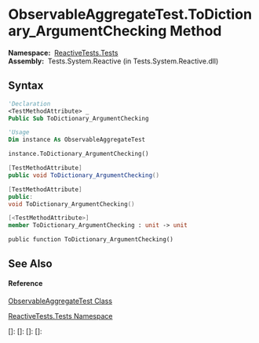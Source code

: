 # ObservableAggregateTest.ToDictionary\_ArgumentChecking Method

**Namespace:**  [ReactiveTests.Tests](ReactiveTests.Tests\ReactiveTests.Tests.md)  
**Assembly:**  Tests.System.Reactive (in Tests.System.Reactive.dll)

## Syntax

```vb
'Declaration
<TestMethodAttribute> _
Public Sub ToDictionary_ArgumentChecking
```

```vb
'Usage
Dim instance As ObservableAggregateTest

instance.ToDictionary_ArgumentChecking()
```

```csharp
[TestMethodAttribute]
public void ToDictionary_ArgumentChecking()
```

```c++
[TestMethodAttribute]
public:
void ToDictionary_ArgumentChecking()
```

```fsharp
[<TestMethodAttribute>]
member ToDictionary_ArgumentChecking : unit -> unit 
```

```jscript
public function ToDictionary_ArgumentChecking()
```

## See Also

#### Reference

[ObservableAggregateTest Class](ObservableAggregateTest\ObservableAggregateTest.md)

[ReactiveTests.Tests Namespace](ReactiveTests.Tests\ReactiveTests.Tests.md)

[]: 
[]: 
[]: 
[]: 
